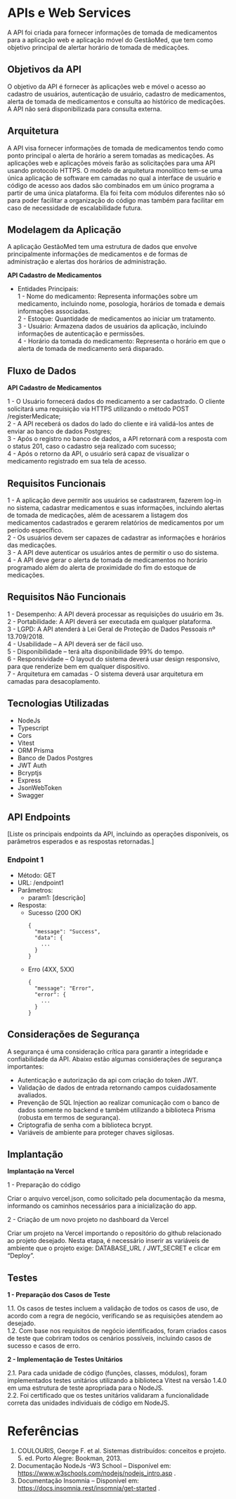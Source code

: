 # APIs e Web Services

A API foi criada para fornecer informações de tomada de medicamentos para a aplicação web e aplicação móvel do GestãoMed, que tem como objetivo principal de alertar horário de tomada de medicações.

## Objetivos da API

O objetivo da API é fornecer às aplicações web e móvel o acesso ao cadastro de usuários, autenticação de usuário, cadastro de medicamentos, alerta de tomada de medicamentos e consulta ao histórico de medicações. A API não será disponibilizada para consulta externa.

## Arquitetura

A API visa fornecer informações de tomada de medicamentos tendo como ponto principal o alerta de horário a serem tomadas as medicações. 
As aplicações web e aplicações móveis farão as solicitações para uma API usando protocolo HTTPS. O modelo de arquitetura monolítico tem-se uma única aplicação de software em camadas no qual a interface de usuário e código de acesso aos dados são combinados em um único programa a partir de uma única plataforma. Ela foi feita com módulos diferentes não só para poder facilitar a organização do código mas também para facilitar em caso de necessidade de escalabilidade futura.

## Modelagem da Aplicação

A aplicação GestãoMed tem uma estrutura de dados que envolve principalmente informações de medicamentos e de formas de administração e alertas dos horários de administração.

**API Cadastro de Medicamentos**

 - Entidades Principais:<br/>
1 - Nome do medicamento: Representa informações sobre um medicamento, incluindo nome, posologia, horários de tomada e demais informações associadas.<br/>
2 - Estoque: Quantidade de medicamentos ao iniciar um tratamento.<br/>
3 - Usuário: Armazena dados de usuários da aplicação, incluindo informações de autenticação e permissões.<br/>
4 - Horário da tomada do medicamento: Representa o horário em que o alerta de tomada de medicamento será disparado.

## Fluxo de Dados

**API  Cadastro de Medicamentos**

1 - O Usuário fornecerá dados do medicamento a ser cadastrado. O cliente solicitará uma requisição via HTTPS utilizando o método POST /registerMedicate; <br/>
2 - A API receberá os dados do lado do cliente e irá validá-los antes de enviar ao banco de dados Postgres;<br/>
3 - Após o registro no banco de dados, a API retornará com a resposta com o status 201, caso o cadastro seja realizado com sucesso;<br/>
4 - Após o retorno da API, o usuário será capaz de visualizar o medicamento registrado em sua tela de acesso.

## Requisitos Funcionais

1 - A aplicação deve permitir aos usuários se cadastrarem, fazerem log-in no sistema, cadastrar medicamentos e suas informações, incluindo alertas de tomada de medicações, além de acessarem a listagem dos medicamentos cadastrados e gerarem relatórios de medicamentos por um período específico.<br/>
2 - Os usuários devem ser capazes de cadastrar as informações e horários das medicações.<br/>
3 - A API deve autenticar os usuários antes de permitir o uso do sistema. <br/>
4 - A API deve gerar o alerta de tomada de medicamentos no horário programado além do alerta de proximidade do fim do estoque de medicações.

## Requisitos Não Funcionais

1 - Desempenho: A API deverá processar as requisições do usuário em 3s.<br/>
2 - Portabilidade: A API deverá ser executada em qualquer plataforma.<br/>
3 - LGPD: A API atenderá à Lei Geral de Proteção de Dados Pessoais nº 13.709/2018. <br/>
4 - Usabilidade – A API deverá ser de fácil uso. <br/>
5 - Disponibilidade  – terá alta disponibilidade 99% do tempo. <br/>
6 - Responsividade – O layout do sistema deverá usar design responsivo, para que renderize bem em qualquer dispositivo. <br/>
7 - Arquitetura em camadas - O sistema deverá usar arquitetura em camadas para desacoplamento. 


## Tecnologias Utilizadas

- NodeJs<br/>
- Typescript <br/>
- Cors <br/>
- Vitest <br/>
- ORM Prisma <br/>
- Banco de Dados Postgres <br/>
- JWT Auth <br/>
- Bcryptjs <br/>
- Express <br/>
- JsonWebToken <br/>
- Swagger


## API Endpoints

[Liste os principais endpoints da API, incluindo as operações disponíveis, os parâmetros esperados e as respostas retornadas.]

### Endpoint 1
- Método: GET
- URL: /endpoint1
- Parâmetros:
  - param1: [descrição]
- Resposta:
  - Sucesso (200 OK)
    ```
    {
      "message": "Success",
      "data": {
        ...
      }
    }
    ```
  - Erro (4XX, 5XX)
    ```
    {
      "message": "Error",
      "error": {
        ...
      }
    }
    ```


## Considerações de Segurança

A segurança é uma consideração crítica para garantir a integridade e confiabilidade da API. Abaixo estão algumas considerações de segurança importantes:<br/>

- Autenticação e autorização da api com criação do token JWT. <br/>
- Validação de dados de entrada retornando campos cuidadosamente avaliados.<br/>
- Prevenção de SQL Injection ao realizar comunicação com o banco de dados somente no backend e também utilizando a biblioteca Prisma (robusta em termos de segurança).<br/>
- Criptografia de senha com a biblioteca bcrypt. <br/>
- Variáveis de ambiente para proteger chaves sigilosas.


## Implantação

**Implantação na Vercel**  <br/>

1 - Preparação do código  <br/>

Criar o arquivo vercel.json, como solicitado pela documentação da mesma, informando os caminhos necessários para a inicialização do app. <br/>

2 - Criação de um novo projeto no dashboard da Vercel  <br/>

Criar um projeto na Vercel importando o repositório do github relacionado ao projeto desejado. Nesta etapa, é necessário inserir as variáveis de ambiente que o projeto exige: DATABASE_URL / JWT_SECRET e clicar em “Deploy”.


## Testes

**1 - Preparação dos Casos de Teste** <br/>

1.1. Os casos de testes incluem a validação de todos os casos de uso, de acordo com a regra de negócio, verificando se as requisições atendem ao desejado. <br/>
1.2. Com base nos requisitos de negócio identificados, foram criados casos de teste que cobriram todos os cenários possíveis, incluindo casos de sucesso e casos de erro. <br/>

**2 - Implementação de Testes Unitários** <br/>

2.1. Para cada unidade de código (funções, classes, módulos), foram implementados testes unitários utilizando a biblioteca Vitest na versão 1.4.0 em uma estrutura de teste apropriada para o NodeJS.<br/>
2.2. Foi certificado que os testes unitários validaram a funcionalidade correta das unidades individuais de código em NodeJS.


# Referências

1. COULOURIS, George F. et al. Sistemas distribuídos: conceitos e projeto. 5. ed. Porto Alegre: Bookman, 2013.<br/>
2. Documentação NodeJs -W3 School – Disponível em: https://www.w3schools.com/nodejs/nodejs_intro.asp . <br/>
3. Documentação Insomnia – Disponível em: https://docs.insomnia.rest/insomnia/get-started .

